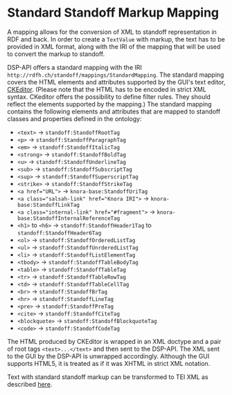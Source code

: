 # Standard Standoff Markup Mapping

A mapping allows for the conversion of XML to standoff representation in RDF and back. 
In order to create a `TextValue` with markup, 
the text has to be provided in XML format, 
along with the IRI of the mapping that will be used to convert the markup to standoff.

DSP-API offers a standard mapping with the IRI `http://rdfh.ch/standoff/mappings/StandardMapping`. 
The standard mapping covers the HTML elements and attributes 
supported by the GUI's text editor, [CKEditor](https://ckeditor.com/). 
(Please note that the HTML has to be encoded in strict XML syntax. 
CKeditor offers the possibility to define filter rules.
They should reflect the elements supported by the mapping.)
The standard mapping contains the following elements and attributes 
that are mapped to standoff classes and properties defined in the ontology:

- `<text>` → `standoff:StandoffRootTag`
- `<p>` → `standoff:StandoffParagraphTag`
- `<em>` → `standoff:StandoffItalicTag`
- `<strong>` → `standoff:StandoffBoldTag`
- `<u>` → `standoff:StandoffUnderlineTag`
- `<sub>` → `standoff:StandoffSubscriptTag`
- `<sup>` → `standoff:StandoffSuperscriptTag`
- `<strike>` → `standoff:StandoffStrikeTag`
- `<a href="URL">` → `knora-base:StandoffUriTag`
- `<a class="salsah-link" href="Knora IRI">` → `knora-base:StandoffLinkTag`
- `<a class="internal-link" href="#fragment">` → `knora-base:StandoffInternalReferenceTag`
- `<h1>` to `<h6>` → `standoff:StandoffHeader1Tag` to `standoff:StandoffHeader6Tag`
- `<ol>` → `standoff:StandoffOrderedListTag`
- `<ul>` → `standoff:StandoffUnrderedListTag`
- `<li>` → `standoff:StandoffListElementTag`
- `<tbody>` → `standoff:StandoffTableBodyTag`
- `<table>` → `standoff:StandoffTableTag`
- `<tr>` → `standoff:StandoffTableRowTag`
- `<td>` → `standoff:StandoffTableCellTag`
- `<br>` → `standoff:StandoffBrTag`
- `<hr>` → `standoff:StandoffLineTag`
- `<pre>` → `standoff:StandoffPreTag`
- `<cite>` → `standoff:StandoffCiteTag`
- `<blockquote>` → `standoff:StandoffBlockquoteTag`
- `<code>` → `standoff:StandoffCodeTag`

The HTML produced by CKEditor is wrapped in an XML doctype and a pair of root tags `<text>...</text>` 
and then sent to the DSP-API.
The XML sent to the GUI by the DSP-API is unwrapped accordingly.
Although the GUI supports HTML5, it is treated as if it was XHTML in strict XML notation.

Text with standard standoff markup can be transformed to TEI XML as described [here](tei-xml.md).
